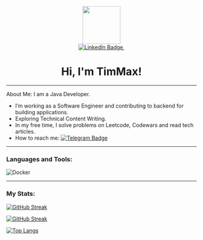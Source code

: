 <div id="header" style="text-align: center">
  <img src="https://media.giphy.com/media/M9gbBd9nbDrOTu1Mqx/giphy.gif" width="100" alt=""/>
</div>
<div id="badges" style="text-align: center">
  <a href="https://www.linkedin.com/in/maksim-timchenko-1b639b224">
    <img src="https://img.shields.io/badge/LinkedIn-blue?style=for-the-badge&logo=linkedin&logoColor=white" alt="LinkedIn Badge"/>
  </a>
<!--  
  <a href="your-youtube-URL">
    <img src="https://img.shields.io/badge/YouTube-red?style=for-the-badge&logo=youtube&logoColor=white" alt="Youtube Badge"/>
  </a>
  <a href="your-twitter-URL">
    <img src="https://img.shields.io/badge/Twitter-blue?style=for-the-badge&logo=twitter&logoColor=white" alt="Twitter Badge"/>
  </a>
-->
  <img src="https://komarev.com/ghpvc/?username=timmaxx&style=flat-square&color=blue" alt=""/>
  <h1>
    Hi, I'm TimMax!
  </h1>
</div>

---
About Me:
I am a Java Developer.
- I’m working as a Software Engineer and contributing to backend for building applications.
- Exploring Technical Content Writing.
- In my free time, I solve problems on Leetcode, Codewars and read tech articles.
- How to reach me: [![Telegram Badge](https://img.shields.io/badge/-timmax-blue?style=flat&logo=Telegram&logoColor=white)](https://t.me/tmntmntmn)

---

### Languages and Tools:
<!--
1. Добавить:
1.1. Java
1.2. Oracle pl/sql
2. Кроме иконок нужно предусмотреть и текстом!
3. В перечне внизу не закомментирован только Docker, но его нужно ещё поковырять. 
-->
<!--
![JavaScript](https://img.shields.io/badge/JavaScript-F7DF1E?style=for-the-badge&logo=javascript&logoColor=black)
![TypeScript](https://img.shields.io/badge/TypeSctipt-316192?style=for-the-badge&logo=typescript&logoColor=white)
![NodeJS](https://img.shields.io/badge/node.js-6DA55F?style=for-the-badge&logo=node.js&logoColor=white)
![React](https://img.shields.io/badge/react-%2320232a.svg?style=for-the-badge&logo=react&logoColor=%2361DAFB)
![Redux](https://img.shields.io/badge/redux-%23593d88.svg?style=for-the-badge&logo=redux&logoColor=white)
![Threejs](https://img.shields.io/badge/threejs-black?style=for-the-badge&logo=three.js&logoColor=white)
![Next JS](https://img.shields.io/badge/Next-black?style=for-the-badge&logo=next.js&logoColor=white)
![NestJS](https://img.shields.io/badge/nestjs-%23E0234E.svg?style=for-the-badge&logo=nestjs&logoColor=white)
![TailwindCSS](https://img.shields.io/badge/tailwindcss-%2338B2AC.svg?style=for-the-badge&logo=tailwind-css&logoColor=white)
![MUI](https://img.shields.io/badge/MUI-%230081CB.svg?style=for-the-badge&logo=mui&logoColor=white)
-->
![Docker](https://img.shields.io/badge/Docker-316192?style=for-the-badge&logo=docker&logoColor=white)
<!--
![Webpack](https://img.shields.io/badge/webpack-%238DD6F9.svg?style=for-the-badge&logo=webpack&logoColor=black)
![Vite](https://img.shields.io/badge/vite-%23646CFF.svg?style=for-the-badge&logo=vite&logoColor=white)
![TeamCity](https://img.shields.io/badge/teamcity-000000.svg?style=for-the-badge&logo=teamcity&logoColor=white)
![GitHub Actions](https://img.shields.io/badge/github%20actions-%232671E5.svg?style=for-the-badge&logo=githubactions&logoColor=white)
-->

---

### My Stats:

[![GitHub Streak](https://streak-stats.demolab.com?user=timmaxx&theme=transparent&hide_border=true&mode=weekly&fire=FF2222&dates=2C68F6&currStreakLabel=2C68F6&currStreakNum=2C68F6)](https://git.io/streak-stats)

[![GitHub Streak](https://github-readme-streak-stats.herokuapp.com?user=timmaxx&locale=en)](https://git.io/streak-stats)

<!--
[![Top Langs](https://github-readme-stats.vercel.app/api/top-langs/?username=timmaxx)](https://github.com/anuraghazra/github-readme-stats)
-->

[![Top Langs](https://github-readme-stats.vercel.app/api/top-langs/?username=timmaxx&layout=compact&theme=vision-friendly-dark)](https://github.com/anuraghazra/github-readme-stats)
